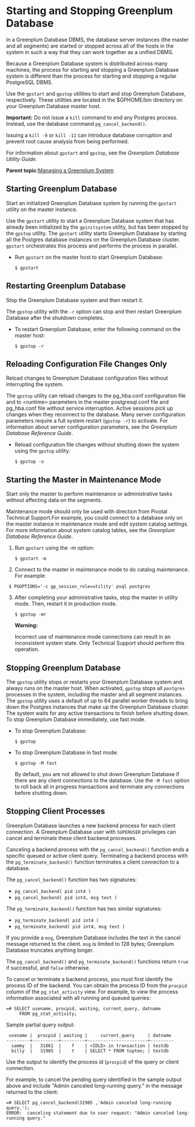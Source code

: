 # Starting and Stopping Greenplum Database 

In a Greenplum Database DBMS, the database server instances \(the master and all segments\) are started or stopped across all of the hosts in the system in such a way that they can work together as a unified DBMS.

Because a Greenplum Database system is distributed across many machines, the process for starting and stopping a Greenplum Database system is different than the process for starting and stopping a regular PostgreSQL DBMS.

Use the `gpstart` and `gpstop` utilities to start and stop Greenplum Database, respectively. These utilities are located in the $GPHOME/bin directory on your Greenplum Database master host.

**Important:** Do not issue a `kill` command to end any Postgres process. Instead, use the database command `pg_cancel_backend()`.

Issuing a `kill -9` or `kill -11` can introduce database corruption and prevent root cause analysis from being performed.

For information about `gpstart` and `gpstop`, see the *Greenplum Database Utility Guide*.

**Parent topic:**[Managing a Greenplum System](../managing/partII.html)

## Starting Greenplum Database 

Start an initialized Greenplum Database system by running the `gpstart` utility on the master instance.

Use the `gpstart` utility to start a Greenplum Database system that has already been initialized by the `gpinitsystem` utility, but has been stopped by the `gpstop` utility. The `gpstart` utility starts Greenplum Database by starting all the Postgres database instances on the Greenplum Database cluster. `gpstart` orchestrates this process and performs the process in parallel.

-   Run `gpstart` on the master host to start Greenplum Database:

    ```
    $ gpstart
    ```


## Restarting Greenplum Database 

Stop the Greenplum Database system and then restart it.

The `gpstop` utility with the `-r` option can stop and then restart Greenplum Database after the shutdown completes.

-   To restart Greenplum Database, enter the following command on the master host:

    ```
    $ gpstop -r
    ```


## Reloading Configuration File Changes Only 

Reload changes to Greenplum Database configuration files without interrupting the system.

The `gpstop` utility can reload changes to the pg\_hba.conf configuration file and to <runtime\> parameters in the master postgresql.conf file and pg\_hba.conf file without service interruption. Active sessions pick up changes when they reconnect to the database. Many server configuration parameters require a full system restart \(`gpstop -r`\) to activate. For information about server configuration parameters, see the *Greenplum Database Reference Guide*.

-   Reload configuration file changes without shutting down the system using the `gpstop` utility:

    ```
    $ gpstop -u
    ```


## Starting the Master in Maintenance Mode 

Start only the master to perform maintenance or administrative tasks without affecting data on the segments.

Maintenance mode should only be used with direction from Pivotal Technical Support.For example, you could connect to a database only on the master instance in maintenance mode and edit system catalog settings. For more information about system catalog tables, see the *Greenplum Database Reference Guide*.

1.  Run `gpstart` using the -m option:

    ```
    $ gpstart -m
    ```

2.  Connect to the master in maintenance mode to do catalog maintenance. For example:

 <a id="kg155401"></a>   ``` 
    $ PGOPTIONS='-c gp_session_role=utility' psql postgres
    ```

3.  After completing your administrative tasks, stop the master in utility mode. Then, restart it in production mode.

    ```
    $ gpstop -mr
    ```

    **Warning:**

    Incorrect use of maintenance mode connections can result in an inconsistent system state. Only Technical Support should perform this operation.


## Stopping Greenplum Database 

The `gpstop` utility stops or restarts your Greenplum Database system and always runs on the master host. When activated, `gpstop` stops all `postgres` processes in the system, including the master and all segment instances. The `gpstop` utility uses a default of up to 64 parallel worker threads to bring down the Postgres instances that make up the Greenplum Database cluster. The system waits for any active transactions to finish before shutting down. To stop Greenplum Database immediately, use fast mode.

-   To stop Greenplum Database:

    ```
    $ gpstop
    ```

-   To stop Greenplum Database in fast mode:

    ```
    $ gpstop -M fast
    ```

    By default, you are not allowed to shut down Greenplum Database if there are any client connections to the database. Use the `-M fast` option to roll back all in progress transactions and terminate any connections before shutting down.


## Stopping Client Processes 

Greenplum Database launches a new backend process for each client connection. A Greenplum Database user with `SUPERUSER` privileges can cancel and terminate these client backend processes.

Canceling a backend process with the `pg_cancel_backend()` function ends a specific queued or active client query. Terminating a backend process with the `pg_terminate_backend()` function terminates a client connection to a database.

The `pg_cancel_backend()` function has two signatures:

-   `pg_cancel_backend( pid int4 )`
-   `pg_cancel_backend( pid int4, msg text )`

The `pg_terminate_backend()` function has two similar signatures:

-   `pg_terminate_backend( pid int4 )`
-   `pg_terminate_backend( pid int4, msg text )`

If you provide a `msg`, Greenplum Database includes the text in the cancel message returned to the client. `msg` is limited to 128 bytes; Greenplum Database truncates anything longer.

The `pg_cancel_backend()` and `pg_terminate_backend()` functions return `true` if successful, and `false` otherwise.

To cancel or terminate a backend process, you must first identify the process ID of the backend. You can obtain the process ID from the `procpid` column of the `pg_stat_activity` view. For example, to view the process information associated with all running and queued queries:

```
=# SELECT usename, procpid, waiting, current_query, datname
     FROM pg_stat_activity;
```

Sample partial query output:

```
 usename |  procpid | waiting |     current_query     | datname
---------+----------+---------+-----------------------+---------
  sammy  |   31861  |    f    | <IDLE> in transaction | testdb
  billy  |   31905  |    t    | SELECT * FROM topten; | testdb
```

Use the output to identify the process id \(`procpid`\) of the query or client connection.

For example, to cancel the pending query identified in the sample output above and include "Admin canceled long-running query." in the message returned to the client:

```
=# SELECT pg_cancel_backend(31905 ,'Admin canceled long-running query.');
ERROR:  canceling statement due to user request: "Admin canceled long-running query."
```

